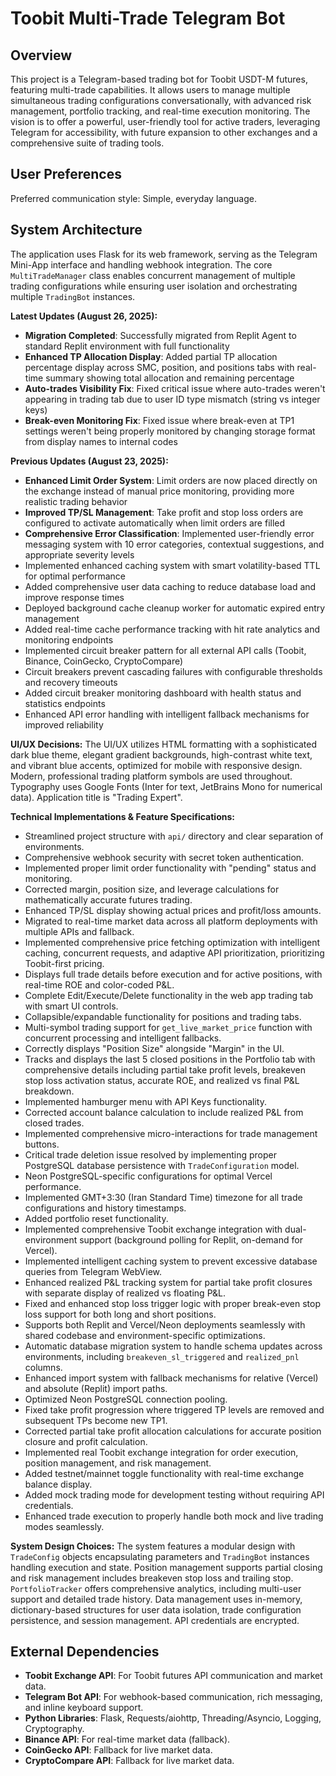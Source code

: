 # Toobit Multi-Trade Telegram Bot

## Overview
This project is a Telegram-based trading bot for Toobit USDT-M futures, featuring multi-trade capabilities. It allows users to manage multiple simultaneous trading configurations conversationally, with advanced risk management, portfolio tracking, and real-time execution monitoring. The vision is to offer a powerful, user-friendly tool for active traders, leveraging Telegram for accessibility, with future expansion to other exchanges and a comprehensive suite of trading tools.

## User Preferences
Preferred communication style: Simple, everyday language.

## System Architecture
The application uses Flask for its web framework, serving as the Telegram Mini-App interface and handling webhook integration. The core `MultiTradeManager` class enables concurrent management of multiple trading configurations while ensuring user isolation and orchestrating multiple `TradingBot` instances.

**Latest Updates (August 26, 2025):**
- **Migration Completed**: Successfully migrated from Replit Agent to standard Replit environment with full functionality
- **Enhanced TP Allocation Display**: Added partial TP allocation percentage display across SMC, position, and positions tabs with real-time summary showing total allocation and remaining percentage
- **Auto-trades Visibility Fix**: Fixed critical issue where auto-trades weren't appearing in trading tab due to user ID type mismatch (string vs integer keys)
- **Break-even Monitoring Fix**: Fixed issue where break-even at TP1 settings weren't being properly monitored by changing storage format from display names to internal codes

**Previous Updates (August 23, 2025):**
- **Enhanced Limit Order System**: Limit orders are now placed directly on the exchange instead of manual price monitoring, providing more realistic trading behavior
- **Improved TP/SL Management**: Take profit and stop loss orders are configured to activate automatically when limit orders are filled
- **Comprehensive Error Classification**: Implemented user-friendly error messaging system with 10 error categories, contextual suggestions, and appropriate severity levels
- Implemented enhanced caching system with smart volatility-based TTL for optimal performance
- Added comprehensive user data caching to reduce database load and improve response times
- Deployed background cache cleanup worker for automatic expired entry management
- Added real-time cache performance tracking with hit rate analytics and monitoring endpoints
- Implemented circuit breaker pattern for all external API calls (Toobit, Binance, CoinGecko, CryptoCompare)
- Circuit breakers prevent cascading failures with configurable thresholds and recovery timeouts
- Added circuit breaker monitoring dashboard with health status and statistics endpoints
- Enhanced API error handling with intelligent fallback mechanisms for improved reliability

**UI/UX Decisions:**
The UI/UX utilizes HTML formatting with a sophisticated dark blue theme, elegant gradient backgrounds, high-contrast white text, and vibrant blue accents, optimized for mobile with responsive design. Modern, professional trading platform symbols are used throughout. Typography uses Google Fonts (Inter for text, JetBrains Mono for numerical data). Application title is "Trading Expert".

**Technical Implementations & Feature Specifications:**
- Streamlined project structure with `api/` directory and clear separation of environments.
- Comprehensive webhook security with secret token authentication.
- Implemented proper limit order functionality with "pending" status and monitoring.
- Corrected margin, position size, and leverage calculations for mathematically accurate futures trading.
- Enhanced TP/SL display showing actual prices and profit/loss amounts.
- Migrated to real-time market data across all platform deployments with multiple APIs and fallback.
- Implemented comprehensive price fetching optimization with intelligent caching, concurrent requests, and adaptive API prioritization, prioritizing Toobit-first pricing.
- Displays full trade details before execution and for active positions, with real-time ROE and color-coded P&L.
- Complete Edit/Execute/Delete functionality in the web app trading tab with smart UI controls.
- Collapsible/expandable functionality for positions and trading tabs.
- Multi-symbol trading support for `get_live_market_price` function with concurrent processing and intelligent fallbacks.
- Correctly displays "Position Size" alongside "Margin" in the UI.
- Tracks and displays the last 5 closed positions in the Portfolio tab with comprehensive details including partial take profit levels, breakeven stop loss activation status, accurate ROE, and realized vs final P&L breakdown.
- Implemented hamburger menu with API Keys functionality.
- Corrected account balance calculation to include realized P&L from closed trades.
- Implemented comprehensive micro-interactions for trade management buttons.
- Critical trade deletion issue resolved by implementing proper PostgreSQL database persistence with `TradeConfiguration` model.
- Neon PostgreSQL-specific configurations for optimal Vercel performance.
- Implemented GMT+3:30 (Iran Standard Time) timezone for all trade configurations and history timestamps.
- Added portfolio reset functionality.
- Implemented comprehensive Toobit exchange integration with dual-environment support (background polling for Replit, on-demand for Vercel).
- Implemented intelligent caching system to prevent excessive database queries from Telegram WebView.
- Enhanced realized P&L tracking system for partial take profit closures with separate display of realized vs floating P&L.
- Fixed and enhanced stop loss trigger logic with proper break-even stop loss support for both long and short positions.
- Supports both Replit and Vercel/Neon deployments seamlessly with shared codebase and environment-specific optimizations.
- Automatic database migration system to handle schema updates across environments, including `breakeven_sl_triggered` and `realized_pnl` columns.
- Enhanced import system with fallback mechanisms for relative (Vercel) and absolute (Replit) import paths.
- Optimized Neon PostgreSQL connection pooling.
- Fixed take profit progression where triggered TP levels are removed and subsequent TPs become new TP1.
- Corrected partial take profit allocation calculations for accurate position closure and profit calculation.
- Implemented real Toobit exchange integration for order execution, position management, and risk management.
- Added testnet/mainnet toggle functionality with real-time exchange balance display.
- Added mock trading mode for development testing without requiring API credentials.
- Enhanced trade execution to properly handle both mock and live trading modes seamlessly.

**System Design Choices:**
The system features a modular design with `TradeConfig` objects encapsulating parameters and `TradingBot` instances handling execution and state. Position management supports partial closing and risk management includes breakeven stop loss and trailing stop. `PortfolioTracker` offers comprehensive analytics, including multi-user support and detailed trade history. Data management uses in-memory, dictionary-based structures for user data isolation, trade configuration persistence, and session management. API credentials are encrypted.

## External Dependencies
- **Toobit Exchange API**: For Toobit futures API communication and market data.
- **Telegram Bot API**: For webhook-based communication, rich messaging, and inline keyboard support.
- **Python Libraries**: Flask, Requests/aiohttp, Threading/Asyncio, Logging, Cryptography.
- **Binance API**: For real-time market data (fallback).
- **CoinGecko API**: Fallback for live market data.
- **CryptoCompare API**: Fallback for live market data.